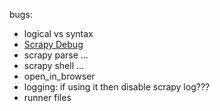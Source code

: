 bugs:
- logical vs syntax
- [Scrapy Debug](https://docs.scrapy.org/en/latest/topics/debug.html)
- scrapy parse ...
- scrapy shell ...
- open_in_browser
- logging: if using it then disable scrapy log???
- runner files